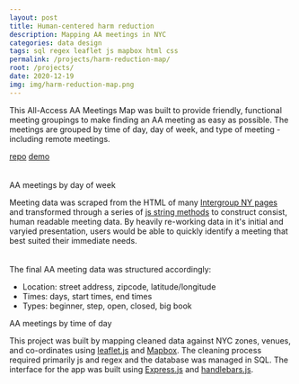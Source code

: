 ```yaml
---
layout: post
title: Human-centered harm reduction
description: Mapping AA meetings in NYC
categories: data design
tags: sql regex leaflet js mapbox html css
permalink: /projects/harm-reduction-map/
root: /projects/
date: 2020-12-19
img: img/harm-reduction-map.png
---
```


This All-Access AA Meetings Map was built to provide friendly, functional meeting groupings to make finding an AA meeting as easy as possible. The meetings are grouped by time of day, day of week, and type of meeting - including remote meetings.

<div class="materials center">
	<a href="https://github.com/papermashea/ds-2020/tree/main/finalProject" target="_blank" class="post-resource" id="sources">repo</a>
	<a href="{{ site.baseurl }}/img/harm-reduction-map/blog-data-demo.m4v" target="_blank" class="post-resource" id="sources">demo</a>
</div>
<br>
<br>

<div class="img_row">
	<img class="col three" src="{{ site.baseurl }}/img/harm-reduction-map/aa-map1.gif" alt="" title="aa map"/>
</div>
<div class="col three caption">
	AA meetings by day of week
</div>

Meeting data was scraped from the HTML of many <a href="https://www.nyintergroup.org/meetings/" target="_blank">Intergroup NY pages </a> and transformed through a series of <a href="https://developer.mozilla.org/en-US/docs/Web/JavaScript/Reference/Global_Objects/String" target="_blank">js string methods</a> to construct consist, human readable meeting data. By heavily re-working data in it's initial and varyied presentation, users would be able to quickly identify a meeting that best suited their immediate needs. 
<br>
<br>
<br>
The final AA meeting data was structured accordingly:

- Location: street address, zipcode, latitude/longitude
- Times: days, start times, end times 
- Types: beginner, step, open, closed, big book

<div class="img_row">
	<img class="col three" src="{{ site.baseurl }}/img/harm-reduction-map/aa-map2.gif" alt="" title="aa map"/>
</div>
<div class="col three caption">
	AA meetings by time of day
</div>

This project was built by mapping cleaned data against NYC zones, venues, and co-ordinates using <a href="https://leafletjs.com/" target="_blank">leaflet.js</a> and <a href="https://www.mapbox.com/" target="_blank">Mapbox</a>. The cleaning process required primarily js and regex and the database was managed in SQL. The interface for the app was built using <a href="https://expressjs.com/" target="_blank">Express.js</a> and <a href="https://handlebarsjs.com/" target="_blank">handlebars.js</a>.
